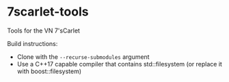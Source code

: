 # 7scarlet-tools
Tools for the VN 7'sCarlet

Build instructions: 
 * Clone with the `--recurse-submodules` argument
 * Use a C++17 capable compiler that contains std::filesystem (or replace it with boost::filesystem)
